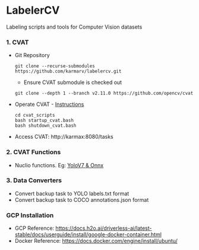 # LabelerCV
Labeling scripts and tools for Computer Vision datasets

### 1. CVAT 
- Git Repository
    ```
    git clone --recurse-submodules https://github.com/karmarv/labelercv.git
    ```
    - Ensure CVAT submodule is checked out 
    ```
    git clone --depth 1 --branch v2.11.0 https://github.com/opencv/cvat
    ```

- Operate CVAT - [Instructions](./cvat_scripts/README.md)
    ```
    cd cvat_scripts
    bash startup_cvat.bash
    bash shutdown_cvat.bash
    ```
- Access CVAT: http://karmax:8080/tasks

### 2. CVAT Functions
- Nuclio functions. Eg: [YoloV7 & Onnx](https://github.com/WongKinYiu/yolov7)

### 3. Data Converters
- Convert backup task to YOLO labels.txt format
- Convert backup task to COCO annotations.json format

### GCP Installation
- GCP Reference: https://docs.h2o.ai/driverless-ai/latest-stable/docs/userguide/install/google-docker-container.html
- Docker Reference: https://docs.docker.com/engine/install/ubuntu/


